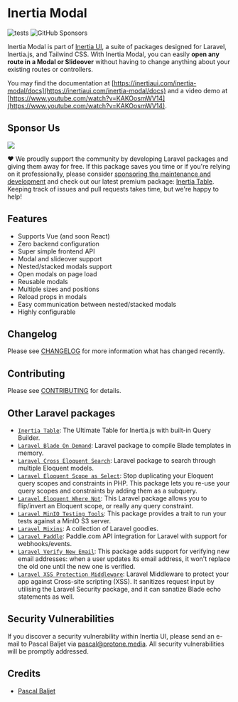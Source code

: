 # Inertia Modal

![tests](https://github.com/inertiaui/modal/workflows/tests/badge.svg)
![GitHub Sponsors](https://img.shields.io/github/sponsors/pascalbaljet)

Inertia Modal is part of [Inertia UI](https://inertiaui.com), a suite of packages designed for Laravel, Inertia.js, and Tailwind CSS. With Inertia Modal, you can easily **open any route in a Modal or Slideover** without having to change anything about your existing routes or controllers.

You may find the documentation at [https://inertiaui.com/inertia-modal/docs](https://inertiaui.com/inertia-modal/docs) and a video demo at [https://www.youtube.com/watch?v=KAKOosmWV14](https://www.youtube.com/watch?v=KAKOosmWV14).

## Sponsor Us

[<img src="https://inertiaui.com/visit-card.jpg" />](https://inertiaui.com/inertia-table?utm_source=github&utm_campaign=inertia-modal)

❤️ We proudly support the community by developing Laravel packages and giving them away for free. If this package saves you time or if you're relying on it professionally, please consider [sponsoring the maintenance and development](https://github.com/sponsors/pascalbaljet) and check out our latest premium package: [Inertia Table](https://inertiaui.com/inertia-table?utm_source=github&utm_campaign=inertia-modal). Keeping track of issues and pull requests takes time, but we're happy to help!

## Features

- Supports Vue (and soon React)
- Zero backend configuration
- Super simple frontend API
- Modal and slideover support
- Nested/stacked modals support
- Open modals on page load
- Reusable modals
- Multiple sizes and positions
- Reload props in modals
- Easy communication between nested/stacked modals
- Highly configurable

## Changelog

Please see [CHANGELOG](CHANGELOG.md) for more information what has changed recently.

## Contributing

Please see [CONTRIBUTING](CONTRIBUTING.md) for details.

## Other Laravel packages

- [`Inertia Table`](https://inertiaui.com/inertia-table?utm_source=github&utm_campaign=laravel-splade): The Ultimate Table for Inertia.js with built-in Query Builder.
- [`Laravel Blade On Demand`](https://github.com/protonemedia/laravel-blade-on-demand): Laravel package to compile Blade templates in memory.
- [`Laravel Cross Eloquent Search`](https://github.com/protonemedia/laravel-cross-eloquent-search): Laravel package to search through multiple Eloquent models.
- [`Laravel Eloquent Scope as Select`](https://github.com/protonemedia/laravel-eloquent-scope-as-select): Stop duplicating your Eloquent query scopes and constraints in PHP. This package lets you re-use your query scopes and constraints by adding them as a subquery.
- [`Laravel Eloquent Where Not`](https://github.com/protonemedia/laravel-eloquent-where-not): This Laravel package allows you to flip/invert an Eloquent scope, or really any query constraint.
- [`Laravel MinIO Testing Tools`](https://github.com/protonemedia/laravel-minio-testing-tools): This package provides a trait to run your tests against a MinIO S3 server.
- [`Laravel Mixins`](https://github.com/protonemedia/laravel-mixins): A collection of Laravel goodies.
- [`Laravel Paddle`](https://github.com/protonemedia/laravel-paddle): Paddle.com API integration for Laravel with support for webhooks/events.
- [`Laravel Verify New Email`](https://github.com/protonemedia/laravel-verify-new-email): This package adds support for verifying new email addresses: when a user updates its email address, it won't replace the old one until the new one is verified.
- [`Laravel XSS Protection Middleware`](https://github.com/protonemedia/laravel-xss-protection): Laravel Middleware to protect your app against Cross-site scripting (XSS). It sanitizes request input by utilising the Laravel Security package, and it can sanatize Blade echo statements as well.

## Security Vulnerabilities

If you discover a security vulnerability within Inertia UI, please send an e-mail to Pascal Baljet via [pascal@protone.media](mailto:pascal@protone.media). All security vulnerabilities will be promptly addressed.

## Credits

- [Pascal Baljet](https://github.com/protonemedia)
